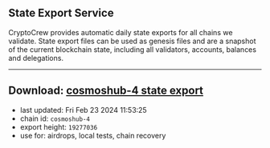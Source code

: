 ## State Export Service
CryptoCrew provides automatic daily state exports for all chains we validate. State export files can be used as genesis files and are a snapshot of the current blockchain state, including all validators, accounts, balances and delegations.

---
**Download: [cosmoshub-4 state export](https://dl-eu2.ccvalidators.com/SERVICE/cosmoshub/cosmoshub-4_export_19277036.json)**
---

- last updated: Fri Feb 23 2024 11:53:25
- chain id: `cosmoshub-4`
- export height: `19277036`
- use for: airdrops, local tests, chain recovery
